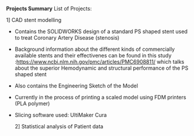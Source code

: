 **Projects Summary**
List of Projects:

1] CAD stent modelling
- Contains the SOLIDWORKS design of a standard PS shaped stent used to treat Coronary Artery Disease (stenosis)
- Background information about the different kinds of commercially available stents and their effectivenes can be found in this study :https://www.ncbi.nlm.nih.gov/pmc/articles/PMC6908811/
  which talks about the superior Hemodynamic and structural performance of the PS shaped stent
- Also contains the Engineering Sketch of the Model
- Currently in the process of printing a scaled model using FDM printers (PLA polymer)
- Slicing software used: UltiMaker Cura

  2] Statistical analysis of Patient data
